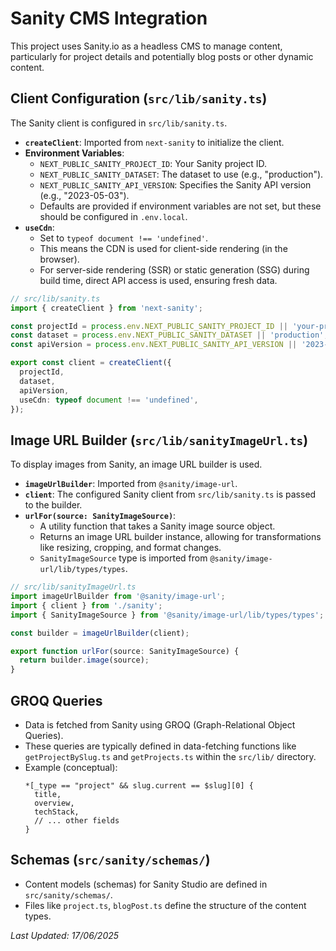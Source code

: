 # Sanity CMS Integration

This project uses Sanity.io as a headless CMS to manage content, particularly for project details and potentially blog posts or other dynamic content.

## Client Configuration (`src/lib/sanity.ts`)

The Sanity client is configured in `src/lib/sanity.ts`.

-   **`createClient`**: Imported from `next-sanity` to initialize the client.
-   **Environment Variables**:
    -   `NEXT_PUBLIC_SANITY_PROJECT_ID`: Your Sanity project ID.
    -   `NEXT_PUBLIC_SANITY_DATASET`: The dataset to use (e.g., "production").
    -   `NEXT_PUBLIC_SANITY_API_VERSION`: Specifies the Sanity API version (e.g., "2023-05-03").
    -   Defaults are provided if environment variables are not set, but these should be configured in `.env.local`.
-   **`useCdn`**:
    -   Set to `typeof document !== 'undefined'`.
    -   This means the CDN is used for client-side rendering (in the browser).
    -   For server-side rendering (SSR) or static generation (SSG) during build time, direct API access is used, ensuring fresh data.

```typescript
// src/lib/sanity.ts
import { createClient } from 'next-sanity';

const projectId = process.env.NEXT_PUBLIC_SANITY_PROJECT_ID || 'your-project-id';
const dataset = process.env.NEXT_PUBLIC_SANITY_DATASET || 'production';
const apiVersion = process.env.NEXT_PUBLIC_SANITY_API_VERSION || '2023-05-03';

export const client = createClient({
  projectId,
  dataset,
  apiVersion,
  useCdn: typeof document !== 'undefined',
});
```

## Image URL Builder (`src/lib/sanityImageUrl.ts`)

To display images from Sanity, an image URL builder is used.

-   **`imageUrlBuilder`**: Imported from `@sanity/image-url`.
-   **`client`**: The configured Sanity client from `src/lib/sanity.ts` is passed to the builder.
-   **`urlFor(source: SanityImageSource)`**:
    -   A utility function that takes a Sanity image source object.
    -   Returns an image URL builder instance, allowing for transformations like resizing, cropping, and format changes.
    -   `SanityImageSource` type is imported from `@sanity/image-url/lib/types/types`.

```typescript
// src/lib/sanityImageUrl.ts
import imageUrlBuilder from '@sanity/image-url';
import { client } from './sanity';
import { SanityImageSource } from '@sanity/image-url/lib/types/types';

const builder = imageUrlBuilder(client);

export function urlFor(source: SanityImageSource) {
  return builder.image(source);
}
```

## GROQ Queries

-   Data is fetched from Sanity using GROQ (Graph-Relational Object Queries).
-   These queries are typically defined in data-fetching functions like `getProjectBySlug.ts` and `getProjects.ts` within the `src/lib/` directory.
-   Example (conceptual):
    ```groq
    *[_type == "project" && slug.current == $slug][0] {
      title,
      overview,
      techStack,
      // ... other fields
    }
    ```

## Schemas (`src/sanity/schemas/`)

-   Content models (schemas) for Sanity Studio are defined in `src/sanity/schemas/`.
-   Files like `project.ts`, `blogPost.ts` define the structure of the content types.

*Last Updated: 17/06/2025*
